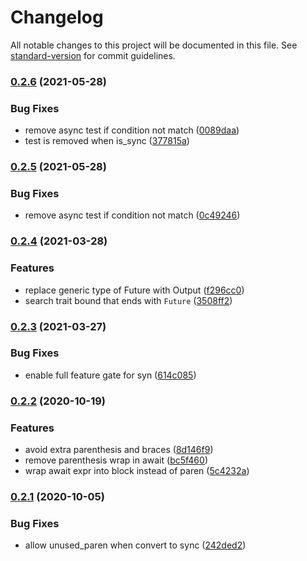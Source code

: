 # Changelog

All notable changes to this project will be documented in this file. See [standard-version](https://github.com/conventional-changelog/standard-version) for commit guidelines.

### [0.2.6](https://github.com/guoli-lyu/maybe-async-rs/compare/v0.2.4...v0.2.6) (2021-05-28)


### Bug Fixes

* remove async test if condition not match ([0089daa](https://github.com/guoli-lyu/maybe-async-rs/commit/0089daad6e3419e11d123e8c5c87a1139880027f))
* test is removed when is_sync ([377815a](https://github.com/guoli-lyu/maybe-async-rs/commit/377815a7a81efc4a0332cc2716a7d603b350ff03))

### [0.2.5](https://github.com/guoli-lyu/maybe-async-rs/compare/v0.2.4...v0.2.5) (2021-05-28)


### Bug Fixes

* remove async test if condition not match ([0c49246](https://github.com/guoli-lyu/maybe-async-rs/commit/0c49246a3245773faff482f6b42d66522d2af208))

### [0.2.4](https://github.com/guoli-lyu/maybe-async-rs/compare/v0.2.3...v0.2.4) (2021-03-28)


### Features

* replace generic type of Future with Output ([f296cc0](https://github.com/guoli-lyu/maybe-async-rs/commit/f296cc05c90923ae3a3eeea3c5173d06d642c2ab))
* search trait bound that ends with `Future` ([3508ff2](https://github.com/guoli-lyu/maybe-async-rs/commit/3508ff2987cce61808297aa920c522e0f2012a8a))

### [0.2.3](https://github.com/guoli-lyu/maybe-async-rs/compare/v0.2.2...v0.2.3) (2021-03-27)


### Bug Fixes

* enable full feature gate for syn ([614c085](https://github.com/guoli-lyu/maybe-async-rs/commit/614c085444caf6d0d493422ca20f8ed3b86b7315))

### [0.2.2](https://github.com/guoli-lyu/maybe-async-rs/compare/v0.2.1...v0.2.2) (2020-10-19)


### Features

* avoid extra parenthesis and braces ([8d146f9](https://github.com/guoli-lyu/maybe-async-rs/commit/8d146f9a9234339de1ef6b9f7ffd44421a8d6c68))
* remove parenthesis wrap in await ([bc5f460](https://github.com/guoli-lyu/maybe-async-rs/commit/bc5f46078bfb5ccc1599570303aa72a84cc5e2d7))
* wrap await expr into block instead of paren ([5c4232a](https://github.com/guoli-lyu/maybe-async-rs/commit/5c4232a07035e9c2d4add280cc5b090a7bde471b))

### [0.2.1](https://github.com/guoli-lyu/maybe-async-rs/compare/v0.2.0...v0.2.1) (2020-10-05)


### Bug Fixes

* allow unused_paren when convert to sync ([242ded2](https://github.com/guoli-lyu/maybe-async-rs/commit/242ded2fb9f1cc3c883e0f39a081a555e7a74198))
